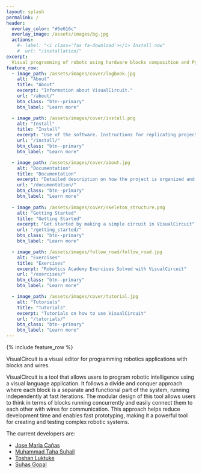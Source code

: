 ```yaml
---
layout: splash
permalink: /
header:
  overlay_color: "#5e616c"
  overlay_image: /assets/images/bg.jpg
  actions:
    #- label: "<i class='fas fa-download'></i> Install now"
    #  url: "/installation/"
excerpt: 
  Visual programming of robots using hardware blocks composition and Python 
feature_row:
  - image_path: /assets/images/cover/logbook.jpg
    alt: "About"
    title: "About"
    excerpt: "Information about VisualCircuit."
    url: "/about/"
    btn_class: "btn--primary"
    btn_label: "Learn more"

  - image_path: /assets/images/cover/install.png
    alt: "Install"
    title: "Install"
    excerpt: "Use of the software. Instructions for replicating project content."
    url: "/install/"
    btn_class: "btn--primary"
    btn_label: "Learn more"

  - image_path: /assets/images/cover/about.jpg
    alt: "Documentation"
    title: "Documentation"
    excerpt: "Detailed description on how the project is organized and how to contribute."
    url: "/documentation/"
    btn_class: "btn--primary"
    btn_label: "Learn more"
    
  - image_path: /assets/images/cover/skeleton_structure.png
    alt: "Getting Started"
    title: "Getting Started"
    excerpt: "Get started by making a simple circuit in VisualCircuit"
    url: "/getting_started/"
    btn_class: "btn--primary"
    btn_label: "Learn more"

  - image_path: /assets/images/follow_road/follow_road.jpg
    alt: "Exercises"
    title: "Exercises"
    excerpt: "Robotics Academy Exercises Solved with VisualCircuit"
    url: "/exercises/"
    btn_class: "btn--primary"
    btn_label: "Learn more"

  - image_path: /assets/images/cover/tutorial.jpg
    alt: "Tutorials"
    title: "Tutorials"
    excerpt: "Tutorials on how to use VisualCircuit"
    url: "/tutorials/"
    btn_class: "btn--primary"
    btn_label: "Learn more"  
---
```


{% include feature_row %}

VisualCircuit is a visual editor for programming robotics applications with blocks and wires.

VisualCircuit is a tool that allows users to program robotic intelligence using a visual language application. It follows a divide and conquer approach where each block is a separate and functional part of the system, running independently at fast iterations. The modular design of this tool allows users to think in terms of blocks running concurrently and easily connect them to each other with wires for communication. This approach helps reduce development time and enables fast prototyping, making it a powerful tool for creating and testing complex robotic systems.

The current developers are:

- [Jose Maria Cañas](https://gsyc.urjc.es/jmplaza/)
- [Muhammad Taha Suhail](https://github.com/AbsorbedInThought)
- [Toshan Luktuke](https://github.com/toshan-luktuke)
- [Suhas Gopal](https://github.com/Suhas-G)
